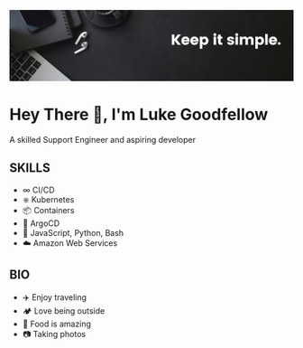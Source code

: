 ![keep it simple banner](./assests/banner.png)

# Hey There 👋, I'm Luke Goodfellow

A skilled Support Engineer and aspiring developer

## SKILLS

- ∞ CI/CD
- ⎈ Kubernetes
- 📦 Containers
- 🚀 ArgoCD
- 📝 JavaScript, Python, Bash
- ☁️ Amazon Web Services

## BIO

- ✈️ Enjoy traveling
- 🏕️ Love being outside
- 🍎 Food is amazing
- 📷 Taking photos

